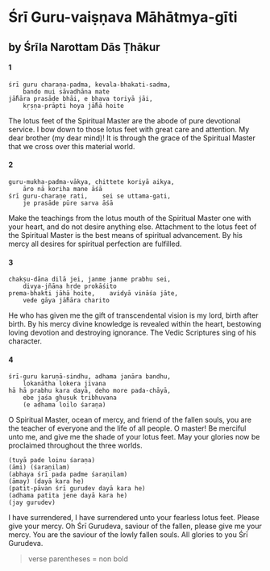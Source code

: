 # Śrī Guru-vaiṣṇava Māhātmya-gīti

## by Śrīla Narottam Dās Ṭhākur

#### 1

    śrī guru charaṇa-padma, kevala-bhakati-sadma,
        bando mui sāvadhāna mate
    jā̐hāra prasāde bhāi, e bhava toriyā jāi,
        kṛṣṇa-prāpti hoya jā̐hā hoite

The lotus feet of the Spiritual Master are the abode of pure devotional service. I bow down to those lotus feet with great care and attention. My dear brother (my dear mind)! It is through the grace of the Spiritual Master that we cross over this material world.

#### 2

    guru-mukha-padma-vākya, chittete koriyā aikya,
        āro nā koriha mane āśā
    śrī guru-charaṇe rati,    sei se uttama-gati,
        je prasāde pūre sarva āśā

Make the teachings from the lotus mouth of the Spiritual Master one with your heart, and do not desire anything else. Attachment to the lotus feet of the Spiritual Master is the best means of spiritual advancement. By his mercy all desires for spiritual perfection are fulfilled.

#### 3

    chakṣu-dāna dilā jei, janme janme prabhu sei,
        divya-jñāna hṛde prokāśito
    prema-bhakti jāhā hoite,    avidyā vināśa jāte, 
        vede gāya jā̐hāra charito

He who has given me the gift of transcendental vision is my lord, birth after birth. By his mercy divine knowledge is revealed within the heart, bestowing loving devotion and destroying ignorance. The Vedic Scriptures sing of his character.

#### 4

    śrī-guru karuṇā-sindhu, adhama janāra bandhu,
        lokanātha lokera jīvana
    hā hā prabhu kara dayā, deho more pada-chāyā,
        ebe jaśa ghuṣuk tribhuvana
        (e adhama loilo śaraṇa)

O Spiritual Master, ocean of mercy, and friend of the fallen souls, you are the teacher of everyone and the life of all people. O master! Be merciful unto me, and give me the shade of your lotus feet. May your glories now be proclaimed throughout the three worlds.

    (tuyā pade loinu śaraṇa)
    (āmi) (śaraṇilam)
    (abhaya śrī pada padme śaraṇilam)
    (āmay) (dayā kara he)
    (patit-pāvan śrī gurudev dayā kara he)
    (adhama patita jene dayā kara he)
    (jay gurudev)

I have surrendered, I have surrendered unto your fearless lotus feet. Please give your mercy. Oh Śrī Gurudeva, saviour of the fallen, please give me your mercy. You are the saviour of the lowly fallen souls. All glories to you Śrī Gurudeva.

> verse parentheses = non bold

